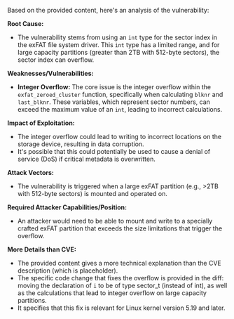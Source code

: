 Based on the provided content, here's an analysis of the vulnerability:

**Root Cause:**
- The vulnerability stems from using an `int` type for the sector index in the exFAT file system driver. This `int` type has a limited range, and for large capacity partitions (greater than 2TB with 512-byte sectors), the sector index can overflow.

**Weaknesses/Vulnerabilities:**
- **Integer Overflow:** The core issue is the integer overflow within the `exfat_zeroed_cluster` function, specifically when calculating `blknr` and `last_blknr`. These variables, which represent sector numbers, can exceed the maximum value of an `int`, leading to incorrect calculations.

**Impact of Exploitation:**
- The integer overflow could lead to writing to incorrect locations on the storage device, resulting in data corruption.
-  It's possible that this could potentially be used to cause a denial of service (DoS) if critical metadata is overwritten.

**Attack Vectors:**
- The vulnerability is triggered when a large exFAT partition (e.g., >2TB with 512-byte sectors) is mounted and operated on.

**Required Attacker Capabilities/Position:**
- An attacker would need to be able to mount and write to a specially crafted exFAT partition that exceeds the size limitations that trigger the overflow.

**More Details than CVE:**
- The provided content gives a more technical explanation than the CVE description (which is placeholder).
-  The specific code change that fixes the overflow is provided in the diff: moving the declaration of `i` to be of type sector_t (instead of int), as well as the calculations that lead to integer overflow on large capacity partitions.
- It specifies that this fix is relevant for Linux kernel version 5.19 and later.